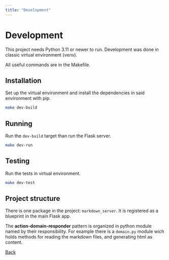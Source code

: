 ```yaml
---
title: "Development"
---
```


# Development

This project needs Python 3.11 or newer to run. Development was done in classic virtual environment (venv).

All useful commands are in the Makefile.

## Installation

Set up the virtual environment and install the dependencies in said environment with pip.

```bash
make dev-build
```

## Running

Run the `dev-build` target than run the Flask server.

```bash
make dev-run
```

## Testing

Run the tests in virtual environment.

```bash
make dev-test
```

## Project structure

There is one package in the project: `markdown_server`. It is registered as a blueprint in the main Flask app.

The **action-domain-responder** pattern is organized in python module named by their responsibility. For example there is a `domain.py` module wich holds methods for reading the markdown files, and generating html as content.

[Back](/)
